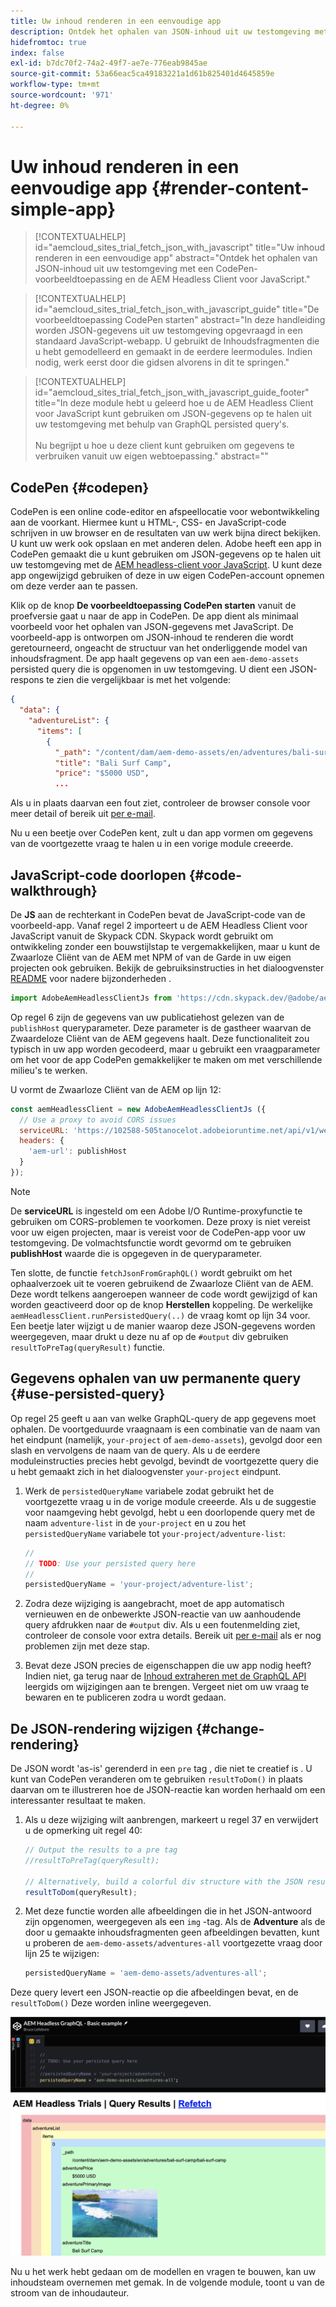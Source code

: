 ```yaml
---
title: Uw inhoud renderen in een eenvoudige app
description: Ontdek het ophalen van JSON-inhoud uit uw testomgeving met een CodePen-voorbeeldtoepassing en de AEM Headless Client voor JavaScript.
hidefromtoc: true
index: false
exl-id: b7dc70f2-74a2-49f7-ae7e-776eab9845ae
source-git-commit: 53a66eac5ca49183221a1d61b825401d4645859e
workflow-type: tm+mt
source-wordcount: '971'
ht-degree: 0%

---
```



# Uw inhoud renderen in een eenvoudige app {#render-content-simple-app}

>[!CONTEXTUALHELP]
>id="aemcloud_sites_trial_fetch_json_with_javascript"
>title="Uw inhoud renderen in een eenvoudige app"
>abstract="Ontdek het ophalen van JSON-inhoud uit uw testomgeving met een CodePen-voorbeeldtoepassing en de AEM Headless Client voor JavaScript."

>[!CONTEXTUALHELP]
>id="aemcloud_sites_trial_fetch_json_with_javascript_guide"
>title="De voorbeeldtoepassing CodePen starten"
>abstract="In deze handleiding worden JSON-gegevens uit uw testomgeving opgevraagd in een standaard JavaScript-webapp. U gebruikt de Inhoudsfragmenten die u hebt gemodelleerd en gemaakt in de eerdere leermodules. Indien nodig, werk eerst door die gidsen alvorens in dit te springen."

>[!CONTEXTUALHELP]
>id="aemcloud_sites_trial_fetch_json_with_javascript_guide_footer"
>title="In deze module hebt u geleerd hoe u de AEM Headless Client voor JavaScript kunt gebruiken om JSON-gegevens op te halen uit uw testomgeving met behulp van GraphQL persisted query&#39;s.<br><br>Nu begrijpt u hoe u deze client kunt gebruiken om gegevens te verbruiken vanuit uw eigen webtoepassing."
>abstract=""

## CodePen {#codepen}

CodePen is een online code-editor en afspeellocatie voor webontwikkeling aan de voorkant. Hiermee kunt u HTML-, CSS- en JavaScript-code schrijven in uw browser en de resultaten van uw werk bijna direct bekijken. U kunt uw werk ook opslaan en met anderen delen. Adobe heeft een app in CodePen gemaakt die u kunt gebruiken om JSON-gegevens op te halen uit uw testomgeving met de [AEM headless-client voor JavaScript](https://github.com/adobe/aem-headless-client-js). U kunt deze app ongewijzigd gebruiken of deze in uw eigen CodePen-account opnemen om deze verder aan te passen.

Klik op de knop **De voorbeeldtoepassing CodePen starten** vanuit de proefversie gaat u naar de app in CodePen. De app dient als minimaal voorbeeld voor het ophalen van JSON-gegevens met JavaScript. De voorbeeld-app is ontworpen om JSON-inhoud te renderen die wordt geretourneerd, ongeacht de structuur van het onderliggende model van inhoudsfragment. De app haalt gegevens op van een `aem-demo-assets` persisted query die is opgenomen in uw testomgeving. U dient een JSON-respons te zien die vergelijkbaar is met het volgende:

```json
{
  "data": {
    "adventureList": {
      "items": [
        {
          "_path": "/content/dam/aem-demo-assets/en/adventures/bali-surf-camp/bali-surf-camp",
          "title": "Bali Surf Camp",
          "price": "$5000 USD",
          ...
```

Als u in plaats daarvan een fout ziet, controleer de browser console voor meer detail of bereik uit [per e-mail](mailto:aem-headless-trials-support@adobe.com?subject=AEM%20Trials%20support%20request).

Nu u een beetje over CodePen kent, zult u dan app vormen om gegevens van de voortgezette vraag te halen u in een vorige module creeerde.

## JavaScript-code doorlopen {#code-walkthrough}

De **JS** aan de rechterkant in CodePen bevat de JavaScript-code van de voorbeeld-app. Vanaf regel 2 importeert u de AEM Headless Client voor JavaScript vanuit de Skypack CDN. Skypack wordt gebruikt om ontwikkeling zonder een bouwstijlstap te vergemakkelijken, maar u kunt de Zwaarloze Cliënt van de AEM met NPM of van de Garde in uw eigen projecten ook gebruiken. Bekijk de gebruiksinstructies in het dialoogvenster [README](https://github.com/adobe/aem-headless-client-js#aem-headless-client-for-javascript) voor nadere bijzonderheden .

```javascript
import AdobeAemHeadlessClientJs from 'https://cdn.skypack.dev/@adobe/aem-headless-client-js@v3.2.0';
```

Op regel 6 zijn de gegevens van uw publicatiehost gelezen van de `publishHost` queryparameter. Deze parameter is de gastheer waarvan de Zwaardeloze Cliënt van de AEM gegevens haalt. Deze functionaliteit zou typisch in uw app worden gecodeerd, maar u gebruikt een vraagparameter om het voor de app CodePen gemakkelijker te maken om met verschillende milieu&#39;s te werken.

U vormt de Zwaarloze Cliënt van de AEM op lijn 12:

```javascript
const aemHeadlessClient = new AdobeAemHeadlessClientJs ({
  // Use a proxy to avoid CORS issues
  serviceURL: 'https://102588-505tanocelot.adobeioruntime.net/api/v1/web/aem/proxy',
  headers: {
    'aem-url': publishHost
  }
});
```

>[!NOTE]
>
>De **serviceURL** is ingesteld om een Adobe I/O Runtime-proxyfunctie te gebruiken om CORS-problemen te voorkomen. Deze proxy is niet vereist voor uw eigen projecten, maar is vereist voor de CodePen-app voor uw testomgeving. De volmachtsfunctie wordt gevormd om te gebruiken **publishHost** waarde die is opgegeven in de queryparameter.

Ten slotte, de functie `fetchJsonFromGraphQL()` wordt gebruikt om het ophaalverzoek uit te voeren gebruikend de Zwaarloze Cliënt van de AEM. Deze wordt telkens aangeroepen wanneer de code wordt gewijzigd of kan worden geactiveerd door op de knop **Herstellen** koppeling. De werkelijke `aemHeadlessClient.runPersistedQuery(..)` de vraag komt op lijn 34 voor. Een beetje later wijzigt u de manier waarop deze JSON-gegevens worden weergegeven, maar drukt u deze nu af op de `#output` div gebruiken `resultToPreTag(queryResult)` functie.

## Gegevens ophalen van uw permanente query {#use-persisted-query}

Op regel 25 geeft u aan van welke GraphQL-query de app gegevens moet ophalen. De voortgeduurde vraagnaam is een combinatie van de naam van het eindpunt (namelijk, `your-project` of `aem-demo-assets`), gevolgd door een slash en vervolgens de naam van de query. Als u de eerdere moduleinstructies precies hebt gevolgd, bevindt de voortgezette query die u hebt gemaakt zich in het dialoogvenster `your-project` eindpunt.

1. Werk de `persistedQueryName` variabele zodat gebruikt het de voortgezette vraag u in de vorige module creeerde. Als u de suggestie voor naamgeving hebt gevolgd, hebt u een doorlopende query met de naam `adventure-list` in de `your-project` en u zou het `persistedQueryName` variabele tot `your-project/adventure-list`:

   ```javascript
   //
   // TODO: Use your persisted query here
   //
   persistedQueryName = 'your-project/adventure-list';
   ```

1. Zodra deze wijziging is aangebracht, moet de app automatisch vernieuwen en de onbewerkte JSON-reactie van uw aanhoudende query afdrukken naar de `#output` div. Als u een foutenmelding ziet, controleer de console voor extra details. Bereik uit [per e-mail](mailto:aem-headless-trials-support@adobe.com?subject=AEM%20Trials%20support%20request) als er nog problemen zijn met deze stap.

1. Bevat deze JSON precies de eigenschappen die uw app nodig heeft? Indien niet, ga terug naar de [Inhoud extraheren met de GraphQL API](https://experience.adobe.com/experiencemanager/learn/extract_content_using_graphql) leergids om wijzigingen aan te brengen. Vergeet niet om uw vraag te bewaren en te publiceren zodra u wordt gedaan.

## De JSON-rendering wijzigen {#change-rendering}

De JSON wordt &#39;as-is&#39; gerenderd in een `pre` tag , die niet te creatief is . U kunt van CodePen veranderen om te gebruiken `resultToDom()` in plaats daarvan om te illustreren hoe de JSON-reactie kan worden herhaald om een interessanter resultaat te maken.

1. Als u deze wijziging wilt aanbrengen, markeert u regel 37 en verwijdert u de opmerking uit regel 40:

   ```javascript
   // Output the results to a pre tag
   //resultToPreTag(queryResult);
   
   // Alternatively, build a colorful div structure with the JSON results and render images inline
   resultToDom(queryResult);
   ```

1. Met deze functie worden alle afbeeldingen die in het JSON-antwoord zijn opgenomen, weergegeven als een `img` -tag. Als de **Adventure** als de door u gemaakte inhoudsfragmenten geen afbeeldingen bevatten, kunt u proberen de `aem-demo-assets/adventures-all` voortgezette vraag door lijn 25 te wijzigen:

   ```javascript
   persistedQueryName = 'aem-demo-assets/adventures-all';
   ```

Deze query levert een JSON-reactie op die afbeeldingen bevat, en de `resultToDom()` Deze worden inline weergegeven.

![Resultaat van de adventures-all-query en de resultToDom-renderfunctie](assets/do-not-localize/adventures-all-query-result.png)

Nu u het werk hebt gedaan om de modellen en vragen te bouwen, kan uw inhoudsteam overnemen met gemak. In de volgende module, toont u van de stroom van de inhoudauteur.
